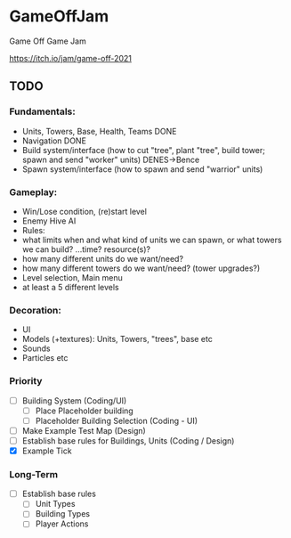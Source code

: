 # GameOffJam
Game Off Game Jam


https://itch.io/jam/game-off-2021

## TODO

### Fundamentals:
- Units, Towers, Base, Health, Teams  DONE
- Navigation  DONE
- Build system/interface (how to cut "tree", plant "tree", build tower; spawn and send "worker" units) DENES->Bence 
- Spawn system/interface (how to spawn and send "warrior" units)

### Gameplay:
- Win/Lose condition, (re)start level
- Enemy Hive AI
- Rules: 
-   what limits when and what kind of units we can spawn, or what towers we can build? ...time? resource(s)?
-   how many different units do we want/need?
-   how many different towers do we want/need? (tower upgrades?)
- Level selection, Main menu
- at least a 5 different levels

### Decoration:
- UI
- Models (+textures): Units, Towers, "trees", base etc
- Sounds
- Particles etc




### Priority
- [ ] Building System (Coding/UI)
  - [ ] Place Placeholder building
  - [ ] Placeholder Building Selection (Coding - UI)
- [ ] Make Example Test Map (Design)
- [ ] Establish base rules for Buildings, Units (Coding / Design)
- [x] Example Tick
### Long-Term
- [ ] Establish base rules
  - [ ] Unit Types
  - [ ] Building Types
  - [ ] Player Actions
